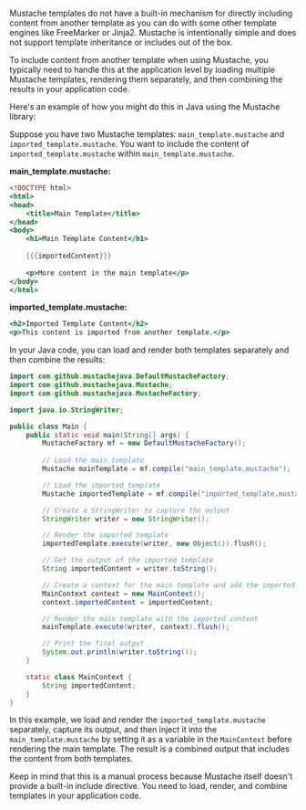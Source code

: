 Mustache templates do not have a built-in mechanism for directly including content from another template as you can do with some other template engines like FreeMarker or Jinja2. Mustache is intentionally simple and does not support template inheritance or includes out of the box.

To include content from another template when using Mustache, you typically need to handle this at the application level by loading multiple Mustache templates, rendering them separately, and then combining the results in your application code.

Here's an example of how you might do this in Java using the Mustache library:

Suppose you have two Mustache templates: `main_template.mustache` and `imported_template.mustache`. You want to include the content of `imported_template.mustache` within `main_template.mustache`.

**main_template.mustache:**

```mustache
<!DOCTYPE html>
<html>
<head>
    <title>Main Template</title>
</head>
<body>
    <h1>Main Template Content</h1>
    
    {{{importedContent}}}
    
    <p>More content in the main template</p>
</body>
</html>
```

**imported_template.mustache:**

```mustache
<h2>Imported Template Content</h2>
<p>This content is imported from another template.</p>
```

In your Java code, you can load and render both templates separately and then combine the results:

```java
import com.github.mustachejava.DefaultMustacheFactory;
import com.github.mustachejava.Mustache;
import com.github.mustachejava.MustacheFactory;

import java.io.StringWriter;

public class Main {
    public static void main(String[] args) {
        MustacheFactory mf = new DefaultMustacheFactory();
        
        // Load the main template
        Mustache mainTemplate = mf.compile("main_template.mustache");

        // Load the imported template
        Mustache importedTemplate = mf.compile("imported_template.mustache");

        // Create a StringWriter to capture the output
        StringWriter writer = new StringWriter();

        // Render the imported template
        importedTemplate.execute(writer, new Object()).flush();

        // Get the output of the imported template
        String importedContent = writer.toString();

        // Create a context for the main template and add the imported content
        MainContext context = new MainContext();
        context.importedContent = importedContent;

        // Render the main template with the imported content
        mainTemplate.execute(writer, context).flush();

        // Print the final output
        System.out.println(writer.toString());
    }

    static class MainContext {
        String importedContent;
    }
}
```

In this example, we load and render the `imported_template.mustache` separately, capture its output, and then inject it into the `main_template.mustache` by setting it as a variable in the `MainContext` before rendering the main template. The result is a combined output that includes the content from both templates.

Keep in mind that this is a manual process because Mustache itself doesn't provide a built-in include directive. You need to load, render, and combine templates in your application code.